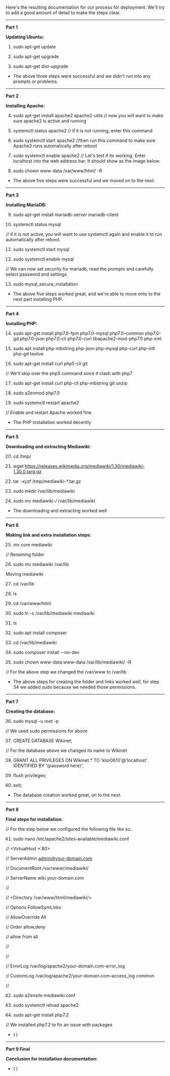 
Here's the resulting documentation for our process for deployment. We'll try to add a good amount of detail to make the steps clear.


--------------------------------------------


**Part 1**

**Updating Ubuntu:**

1. sudo apt-get update

2. sudo apt-get upgrade

3. sudo apt-get dist-upgrade

* The above three steps were successful and we didn't run into any prompts or problems.


--------------------------------------------


**Part 2**

**Installing Apache:**

4. sudo apt-get install apache2 apache2-utils
// now you will want to make sure apache2 is active and running

5. systemctl status apache2
// if it is not running, enter this command

6. sudo systemctl start apache2
//then run this command to make sure Apache2 runs automatically after reboot

7. sudo systemctl enable apache2
// Let's test if its working. Enter localhost into the web address bar. It should show as the image below.

8. sudo chown www-data /var/www/html/ -R

* The above five steps were successful and we moved on to the next.


--------------------------------------------


**Part 3**

**Installing MariaDB:**

9. sudo apt-get install mariadb-server mariadb-client

10. systemctl status mysql

// if it is not active, you will want to use systemctl again and enable it to run automatically after reboot.

11. sudo systemctl start mysql

12. sudo systemctl enable mysql

// We can now set security for mariadb, read the prompts and carefully select password and settings.

13. sudo mysql_secure_installation

* The above five steps worked great, and we're able to move onto to the next part installing PHP.


--------------------------------------------


**Part 4**

**Installing PHP:**

14. sudo apt-get install php7.0-fpm php7.0-mysql php7.0-common php7.0-gd php7.0-json php7.0-cli php7.0-curl libapache2-mod-php7.0 php-xml

15. sudo apt install php-mbstring php-json php-mysql php-curl php-intl php-gd texlive

16. sudo apt-get install curl php5-cli git

// We'll skip over the php5 command since it clash with php7

17. sudo apt-get install curl php-cli php-mbstring git unzip

18. sudo a2enmod php7.0

19. sudo systemctl restart apache2

// Enable and restart Apache worked fine

* The PHP installation worked decently


--------------------------------------------


**Part 5**

**Downloading and extracting Mediawiki:**

20. cd /tmp/

21. wget https://releases.wikimedia.org/mediawiki/1.30/mediawiki-1.30.0.targ.gz

22. tar -xyzf /tmp/mediawiki-*.tar.gz

23. sudo mkdir /var/lib/mediawiki

24. sudo mv mediawiki-*/* /var/lib/mediawiki

* The downloading and extracting worked well


-----------------------------------------------


**Part 6**

**Making link and extra installation steps:**

25. mv core mediawiki

// Renaming folder

26. sudo mv mediawiki /var/lib

Moving mediawiki

27. cd /var/lib

28. ls

29. cd /var/www/html

30. sudo ln -s /var/lib/mediawiki mediawiki

31. ls

32. sudo apt install composer

33. cd /var/lib/mediawiki

34. sudo composer install --no-dev

35. sudo chown www-data:www-data /var/lib/mediawiki/ -R

// For the above step we changed the /var/www to /var/lib

* The above steps for creating the folder and links worked well, for step 34 we added sudo because we needed those permissions.


--------------------------------------------


**Part 7**

**Creating the database:**

36. sudo mysql -u root -p

// We used sudo permissions for above

37. CREATE DATABASE Wikinet;

// For the database above we changed its name to Wikinet

38. GRANT ALL PRIVILEGES ON Wikinet.* TO 'klor0610'@'localhost' IDENTIFIED BY '(password here)';

39. flush privileges;

40. exit;

* The database creation worked great, on to the next.


-------------------------------------------


**Part 8**

**Final steps for installation:**

// For the step below we configured the following file like so..

41. sudo nano /etc/apache2/sites-available/mediawiki.conf

// <VirtualHost *:80>

//    ServerAdmin admin@your-domain.com

//    DocumentRoot /var/www//mediawiki/

//    ServerName wiki.your-domain.com

//

//    <Directory /var/www/html/mediawiki/>

//        Options FollowSymLinks

//        AllowOverride All

//        Order allow,deny

//        allow from all

//    </Directory>

//

//    ErrorLog /var/log/apache2/your-domain.com-error_log

//    CustomLog /var/log/apache2/your-domain.com-access_log common

// </VirtualHost>

42. sudo a2ensite mediawiki.conf

43. sudo systemctl reload apache2

44. sudo apt-get install php7.2

// We installed php7.2 to fix an issue with packages

* ( )


-----------------------------------------


**Part 9 Final**

**Conclusion for installation documentation:**

* ( )

